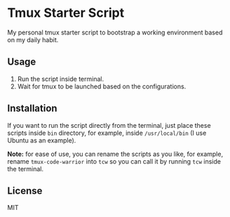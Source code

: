 # Tmux Starter Script

My personal tmux starter script to bootstrap a working environment based on my daily habit.

## Usage
1. Run the script inside terminal.
2. Wait for tmux to be launched based on the configurations.

## Installation
If you want to run the script directly from the terminal, just place these scripts inside `bin` directory, for example, inside `/usr/local/bin` (I use Ubuntu as an example).

**Note:** for ease of use, you can rename the scripts as you like, for example, rename `tmux-code-warrior` into `tcw` so you can call it by running `tcw` inside the terminal.

## License
MIT
